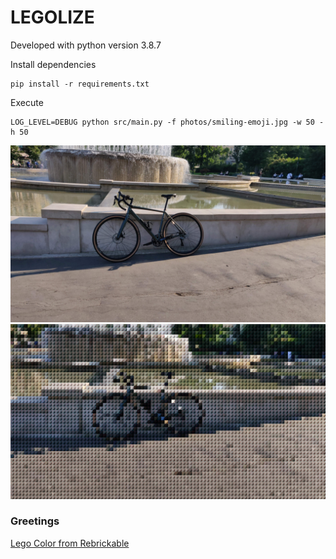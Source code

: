 LEGOLIZE
========

Developed with python version 3.8.7

Install dependencies

```
pip install -r requirements.txt
```

Execute

```
LOG_LEVEL=DEBUG python src/main.py -f photos/smiling-emoji.jpg -w 50 -h 50
```

![source](photos/byke.jpeg)
![dest](byke-output.png?ver=1)


### Greetings

[Lego Color from Rebrickable](https://rebrickable.com/downloads/)